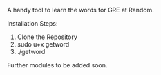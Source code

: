 A handy tool to learn the words for GRE at Random. 

Installation Steps:
1. Clone the Repository<br>
2. sudo u+x getword<br>
3. ./getword<br>


Further modules to be added soon. 

